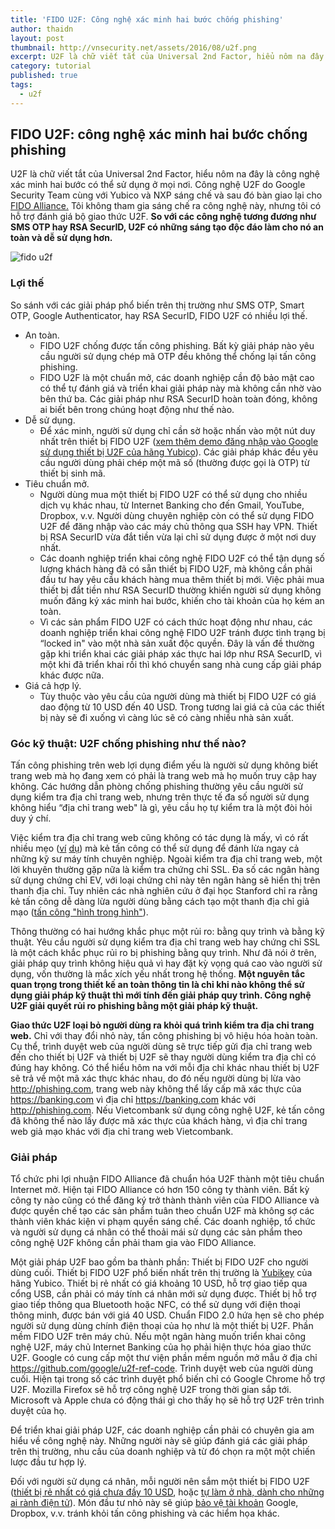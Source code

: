 ```yaml
---
title: 'FIDO U2F: Công nghệ xác minh hai bước chống phishing'
author: thaidn
layout: post
thumbnail: http://vnsecurity.net/assets/2016/08/u2f.png
excerpt: U2F là chữ viết tắt của Universal 2nd Factor, hiểu nôm na đây là công nghệ xác minh hai bước có thể sử dụng ở mọi nơi. Công nghệ U2F do Google Security Team cùng với Yubico và NXP sáng chế và sau đó bàn giao lại cho FIDO Alliance. Tôi không tham gia sáng chế ra công nghệ này, nhưng tôi có hỗ trợ đánh giá bộ giao thức U2F. So với các công nghệ tương đương như SMS OTP hay RSA SecurID, U2F có những sáng tạo độc đáo làm cho nó an toàn và dễ sử dụng hơn.
category: tutorial
published: true
tags:
  - u2f
---
```


## FIDO U2F: công nghệ xác minh hai bước chống phishing

U2F là chữ viết tắt của Universal 2nd Factor, hiểu nôm na đây là công nghệ xác minh hai bước có thể sử dụng ở mọi nơi. Công nghệ U2F do Google Security Team cùng với Yubico và NXP sáng chế và sau đó bàn giao lại cho [FIDO Alliance.](https://fidoalliance.org/) Tôi không tham gia sáng chế ra công nghệ này, nhưng tôi có hỗ trợ đánh giá bộ giao thức U2F. **So với các công nghệ tương đương như SMS OTP hay RSA SecurID, U2F có những sáng tạo độc đáo làm cho nó an toàn và dễ sử dụng hơn.**

![fido u2f](http://vnsecurity.net/assets/2016/08/fido-u2f.png)

### Lợi thế

So sánh với các giải pháp phổ biến trên thị trường như SMS OTP, Smart OTP, Google Authenticator, hay RSA SecurID, FIDO U2F có nhiều lợi thế.

* An toàn.
	* FIDO U2F chống được tấn công phishing. Bất kỳ giải pháp nào yêu cầu người sử dụng chép mã OTP đều không thể chống lại tấn công phishing.
	* FIDO U2F là một chuẩn mở, các doanh nghiệp cần độ bảo mật cao có thể tự đánh giá và triển khai giải pháp này mà không cần nhờ vào bên thứ ba. Các giải pháp như RSA SecurID hoàn toàn đóng, không ai biết bên trong chúng hoạt động như thế nào.
* Dễ sử dụng.
	* Để xác minh, người sử dụng chỉ cần sờ hoặc nhấn vào một nút duy nhất trên thiết bị FIDO U2F ([xem thêm demo đăng nhập vào Google sử dụng thiết bị U2F của hãng Yubico](https://www.youtube.com/watch?annotation_id=annotation_1845157061&feature=iv&src_vid=BXN7-Wn1Hy4&v=LeTkw6kmlzg)). Các giải pháp khác đều yêu cầu người dùng phải chép một mã số (thường được gọi là OTP) từ thiết bị sinh mã.
* Tiêu chuẩn mở.
	* Người dùng mua một thiết bị FIDO U2F có thể sử dụng cho nhiều dịch vụ khác nhau, từ Internet Banking cho đến Gmail, YouTube, Dropbox, v.v. Người dùng chuyên nghiệp còn có thể sử dụng FIDO U2F để đăng nhập vào các máy chủ thông qua SSH hay VPN. Thiết bị RSA SecurID vừa đắt tiền vừa lại chỉ sử dụng được ở một nơi duy nhất.
	* Các doanh nghiệp triển khai công nghệ FIDO U2F có thể tận dụng số lượng khách hàng đã có sẵn thiết bị FIDO U2F, mà không cần phải đầu tư hay yêu cầu khách hàng mua thêm thiết bị mới. Việc phải mua thiết bị đắt tiền như RSA SecurID thường khiến người sử dụng không muốn đăng ký xác minh hai bước, khiến cho tài khoản của họ kém an toàn.
	* Vì các sản phẩm FIDO U2F có cách thức hoạt động như nhau, các doanh nghiệp triển khai công nghệ FIDO U2F tránh được tình trạng bị “locked in" vào một nhà sản xuất độc quyền. Đây là vấn đề thường gặp khi triển khai các giải pháp xác thực hai lớp như RSA SecurID, vì một khi đã triển khai rồi thì khó chuyển sang nhà cung cấp giải pháp khác được nữa.
* Giá cả hợp lý.
	* Tùy thuộc vào yêu cầu của người dùng mà thiết bị FIDO U2F có giá dao động từ 10 USD đến 40 USD. Trong tương lai giá cả của các thiết bị này sẽ đi xuống vì càng lúc sẽ có càng nhiều nhà sản xuất.

### Góc kỹ thuật: U2F chống phishing như thế nào?

Tấn công phishing trên web lợi dụng điểm yếu là người sử dụng không biết trang web mà họ đang xem có phải là trang web mà họ muốn truy cập hay không. Các hướng dẫn phòng chống phishing thường yêu cầu người sử dụng kiểm tra địa chỉ trang web, nhưng trên thực tế đa số người sử dụng không hiểu “địa chỉ trang web" là gì, yêu cầu họ tự kiểm tra là một đòi hỏi duy ý chí.

Việc kiểm tra địa chỉ trang web cũng không có tác dụng là mấy, vì có rất nhiều mẹo ([ví](https://sites.google.com/site/bughunteruniversity/nonvuln/phishing-with-window-opener) [dụ](http://lcamtuf.coredump.cx/switch/)) mà kẻ tấn công có thể sử dụng để đánh lừa ngay cả những kỹ sư máy tính chuyên nghiệp. Ngoài kiểm tra địa chỉ trang web, một lời khuyên thường gặp nữa là kiểm tra chứng chỉ SSL. Đa số các ngân hàng sử dụng chứng chỉ EV, với loại chứng chỉ này tên ngân hàng sẽ hiển thị trên thanh địa chỉ. Tuy nhiên các nhà nghiên cứu ở đại học Stanford chỉ ra rằng kẻ tấn công dễ dàng lừa người dùng bằng cách tạo một thanh địa chỉ giả mạo ([tấn công "hình trong hình"](http://www.adambarth.com/papers/2007/jackson-simon-tan-barth.pdf)).

Thông thường có hai hướng khắc phục một rủi ro: bằng quy trình và bằng kỹ thuật. Yêu cầu người sử dụng kiểm tra địa chỉ trang web hay chứng chỉ SSL là một cách khắc phục rủi ro bị phishing bằng quy trình. Như đã nói ở trên, giải pháp quy trình không hiệu quả vì hay đặt kỳ vọng quá cao vào người sử dụng, vốn thường là mắc xích yếu nhất trong hệ thống. **Một nguyên tắc quan trọng trong thiết kế an toàn thông tin là chỉ khi nào không thể sử dụng giải pháp kỹ thuật thì mới tính đến giải pháp quy trình. Công nghệ U2F giải quyết rủi ro phishing bằng một giải pháp kỹ thuật.**

**Giao thức U2F loại bỏ người dùng ra khỏi quá trình kiểm tra địa chỉ trang web.** Chỉ với thay đổi nhỏ này, tấn công phishing bị vô hiệu hóa hoàn toàn. Cụ thể, trình duyệt web của người dùng sẽ trực tiếp gửi địa chỉ trang web đến cho thiết bị U2F và thiết bị U2F sẽ thay người dùng kiểm tra địa chỉ có đúng hay không. Có thể hiểu hôm na với mỗi địa chỉ khác nhau thiết bị U2F sẽ trả về một mã xác thực khác nhau, do đó nếu người dùng bị lừa vào http://phishing.com, trang web này không thể lấy cấp mã xác thực của https://banking.com vì địa chỉ https://banking.com khác với http://phishing.com. Nếu Vietcombank sử dụng công nghệ U2F, kẻ tấn công đã không thể nào lấy được mã xác thực của khách hàng, vì địa chỉ trang web giả mạo khác với địa chỉ trang web Vietcombank.

### Giải pháp

Tổ chức phi lợi nhuận FIDO Alliance đã chuẩn hóa U2F thành một tiêu chuẩn Internet mở. Hiện tại FIDO Alliance có hơn 150 công ty thành viên. Bất kỳ công ty nào cũng có thể đăng ký trở thành thành viên của FIDO Alliance và được quyền chế tạo các sản phẩm tuân theo chuẩn U2F mà không sợ các thành viên khác kiện vi phạm quyền sáng chế. Các doanh nghiệp, tổ chức và người sử dụng cá nhân có thể thoải mái sử dụng các sản phẩm theo công nghệ U2F không cần phải tham gia vào FIDO Alliance.

Một giải pháp U2F bao gồm ba thành phần:
Thiết bị FIDO U2F cho người dùng cuối. Thiết bị FIDO U2F phổ biến nhất trên thị trường là [Yubikey](https://www.yubico.com/products/yubikey-hardware/) của hãng Yubico. Thiết bị rẻ nhất có giá khoảng 10 USD, hỗ trợ giao tiếp qua cổng USB, cần phải có máy tính cá nhân mới sử dụng được. Thiết bị hỗ trợ giao tiếp thông qua Bluetooth hoặc NFC, có thể sử dụng với điện thoại thông minh, được bán với giá 40 USD. Chuẩn FIDO 2.0 hứa hẹn sẽ cho phép người sử dụng dùng chính điện thoại của họ như là một thiết bị U2F.
Phần mềm FIDO U2F trên máy chủ. Nếu một ngân hàng muốn triển khai công nghệ U2F, máy chủ Internet Banking của họ phải hiện thực hóa giao thức U2F. Google có cung cấp một thư viện phần mềm nguồn mở mẫu ở địa chỉ https://github.com/google/u2f-ref-code.
Trình duyệt web của người dùng cuối. Hiện tại trong số các trình duyệt phổ biến chỉ có Google Chrome hỗ trợ U2F. Mozilla Firefox sẽ hỗ trợ công nghệ U2F trong thời gian sắp tới. Microsoft và Apple chưa có động thái gì cho thấy họ sẽ hỗ trợ U2F trên trình duyệt của họ.

Để triển khai giải pháp U2F, các doanh nghiệp cần phải có chuyên gia am hiểu về công nghệ này. Những người này sẽ giúp đánh giá các giải pháp trên thị trường, nhu cầu của doanh nghiệp và từ đó chọn ra một một chiến lược đầu tư hợp lý.

Đối với người sử dụng cá nhân, mỗi người nên sắm một thiết bị FIDO U2F ([thiết bị rẻ nhất có giá chưa đầy 10 USD](https://www.amazon.com/HyperFido-K5-FIDO-U2F-Security/dp/B00WIX4JMC/ref=pd_sim_147_1?ie=UTF8&psc=1&refRID=F26A5E605T83YXKQ3WYR), hoặc [tự làm ở nhà, dành cho những ai rành điện tử](https://github.com/conorpp/u2f-zero)). Món đầu tư nhỏ này sẽ giúp [bảo vệ tài khoản](https://vnhacker.blogspot.com/2015/08/7-buoc-bao-ve-tai-khoan-google.html) Google, Dropbox, v.v. tránh khỏi tấn công phishing và các hiểm họa khác.
